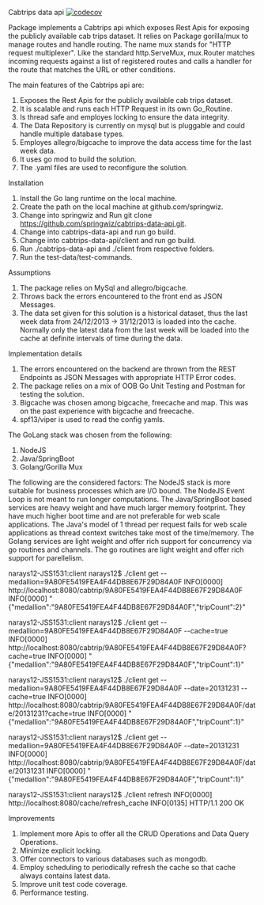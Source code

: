 Cabtrips data api [![codecov](https://codecov.io/gh/springwiz/cabtrips-data-api/branch/master/graph/badge.svg)](https://codecov.io/gh/springwiz/cabtrips-data-api)

Package implements a Cabtrips api which exposes Rest Apis for exposing the publicly available cab trips dataset. It relies on Package gorilla/mux to manage routes and handle routing. The name mux stands for "HTTP request multiplexer". Like the standard http.ServeMux, mux.Router matches incoming requests against a list of registered routes and calls a handler for the route that matches the URL or other conditions.

The main features of the Cabtrips api are:
1. Exposes the Rest Apis for the publicly available cab trips dataset.
2. It is scalable and runs each HTTP Request in its own Go_Routine.
3. Is thread safe and employes locking to ensure the data integrity.
4. The Data Repository is currently on mysql but is pluggable and could handle multiple database types.
5. Employes allegro/bigcache to improve the data access time for the last week data.
6. It uses go mod to build the solution.
7. The .yaml files are used to reconfigure the solution. 

Installation
1. Install the Go lang runtime on the local machine.
2. Create the path on the local machine at github.com/springwiz.
3. Change into springwiz and Run git clone https://github.com/springwiz/cabtrips-data-api.git.
4. Change into cabtrips-data-api and run go build.
5. Change into cabtrips-data-api/client and run go build.
6. Run ./cabtrips-data-api and ./client from respective folders.
7. Run the test-data/test-commands. 

Assumptions
1. The package relies on MySql and allegro/bigcache.
2. Throws back the errors encountered to the front end as JSON Messages.
3. The data set given for this solution is a historical dataset, thus the last week data from
   24/12/2013 -> 31/12/2013 is loaded into the cache. Normally only the latest data from the
   last week will be loaded into the cache at definite intervals of time during the data.

Implementation details

1. The errors encountered on the backend are thrown from the REST Endpoints as JSON Messages with appropriate HTTP Error codes.
2. The package relies on a mix of OOB Go Unit Testing and Postman for testing the solution.
3. Bigcache was chosen among bigcache, freecache and map. This was on the past experience with bigcache and freecache.
4. spf13/viper is used to read the config yamls.

The GoLang stack was chosen from the following:
1. NodeJS
2. Java/SpringBoot
3. Golang/Gorilla Mux

The following are the considered factors: The NodeJS stack is more suitable for business processes which are I/O bound. The NodeJS Event Loop is not meant to run longer computations. The Java/SpringBoot based services are heavy weight and have much larger memory footprint. They have much higher boot time and are not preferable for web scale applications. The Java's model of 1 thread per request fails for web scale applications as thread context switches take most of the time/memory. The Golang services are light weight and offer rich support for concurrency via go routines and channels. The go routines are light weight and offer rich support for parellelism.

narays12-JSS1531:client narays12$ ./client get --medallion=9A80FE5419FEA4F44DB8E67F29D84A0F
INFO[0000] http://localhost:8080/cabtrip/9A80FE5419FEA4F44DB8E67F29D84A0F
INFO[0000] "{\"medallion\":\"9A80FE5419FEA4F44DB8E67F29D84A0F\",\"tripCount\":2}"

narays12-JSS1531:client narays12$ ./client get --medallion=9A80FE5419FEA4F44DB8E67F29D84A0F --cache=true
INFO[0000] http://localhost:8080/cabtrip/9A80FE5419FEA4F44DB8E67F29D84A0F?cache=true
INFO[0000] "{\"medallion\":\"9A80FE5419FEA4F44DB8E67F29D84A0F\",\"tripCount\":1}"

narays12-JSS1531:client narays12$ ./client get --medallion=9A80FE5419FEA4F44DB8E67F29D84A0F --date=20131231 --cache=true
INFO[0000] http://localhost:8080/cabtrip/9A80FE5419FEA4F44DB8E67F29D84A0F/date/20131231?cache=true
INFO[0000] "{\"medallion\":\"9A80FE5419FEA4F44DB8E67F29D84A0F\",\"tripCount\":1}"

narays12-JSS1531:client narays12$ ./client get --medallion=9A80FE5419FEA4F44DB8E67F29D84A0F --date=20131231
INFO[0000] http://localhost:8080/cabtrip/9A80FE5419FEA4F44DB8E67F29D84A0F/date/20131231
INFO[0000] "{\"medallion\":\"9A80FE5419FEA4F44DB8E67F29D84A0F\",\"tripCount\":1}"

narays12-JSS1531:client narays12$ ./client refresh
INFO[0000] http://localhost:8080/cache/refresh_cache
INFO[0135] HTTP/1.1 200 OK

Improvements
1. Implement more Apis to offer all the CRUD Operations and Data Query Operations.
2. Minimize explicit locking.
3. Offer connectors to various databases such as mongodb.
4. Employ scheduling to periodically refresh the cache so that cache always contains latest data.
5. Improve unit test code coverage.
6. Performance testing.

